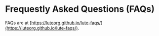 # Frequestly Asked Questions (FAQs)

FAQs are at [https://luteorg.github.io/lute-faqs/](https://luteorg.github.io/lute-faqs/).